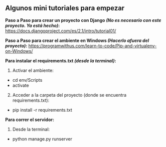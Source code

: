 ## Algunos mini tutoriales para empezar
 
**Paso a Paso para crear un proyecto con Django _(No es necesario con este proyecto. Ya está hecho)_:**
https://docs.djangoproject.com/es/2.1/intro/tutorial01/

**Paso a Paso para crear el ambiente en Windows _(Hacerlo afuera del proyecto)_:**
https://programwithus.com/learn-to-code/Pip-and-virtualenv-on-Windows/

**Para instalar el requirements.txt _(desde la terminal)_:**
1. Activar el ambiente: 
- cd env/Scripts
- activate

2. Acceder a la carpeta del proyecto (donde se encuentra requirements.txt):
- pip install -r requirements.txt

**Para correr el servidor:**

1. Desde la terminal:
- python manage.py runserver






